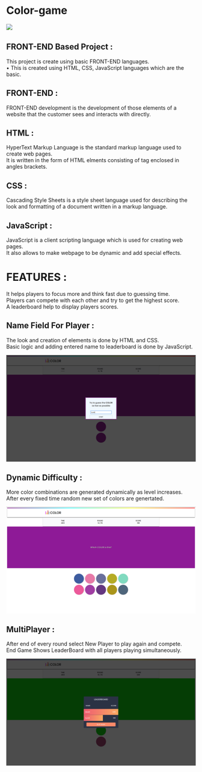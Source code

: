 # Color-game

<p><a href="https://sumitrohilla.github.io/colors-game/"><img src="https://img.shields.io/badge/-Game-Link-3423A6?style=flat-square&logo=Google-Chrome&logoColor=white"/></a></p>

## FRONT-END Based Project :
 
This project is create using basic FRONT-END languages.\
• This is created using HTML, CSS, JavaScript languages which are the basic.

## FRONT-END :
FRONT-END development is the development of those elements of a website that the customer sees and interacts with directly.

## HTML :
HyperText Markup Language is the standard markup language used to create web pages.\
It is written in the form of HTML elments consisting of tag enclosed in
angles brackets.

## CSS :
Cascading Style Sheets is a style sheet language used for describing the look and formatting of a document written in a markup language.

## JavaScript :
JavaScript is a client scripting language which is used for creating web pages.\
It also allows to make webpage to be dynamic and add special effects.

# FEATURES :
It helps players to focus more and think fast due to guessing time.\
Players can compete with each other and try to get the highest score.\
A leaderboard help to display players scores.


## Name Field For Player :
The look and creation of elements is done by HTML and CSS.\
Basic logic and adding entered name to leaderboard is done by JavaScript.

<img align="center" src="assets/readme-img/start.png">

## Dynamic Difficulty : 
More color combinations are generated dynamically as level increases.\
After every fixed time random new set of colors are genertated.

<img align="center" src="assets/readme-img/random.png">

## MultiPlayer :
After end of every round select New Player to play again and compete.\
End Game Shows LeaderBoard with all players playing simultaneously.

<img align="center" src="assets/readme-img/leaderboard.png">

